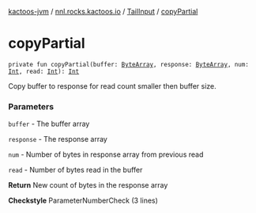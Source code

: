 [kactoos-jvm](../../index.md) / [nnl.rocks.kactoos.io](../index.md) / [TailInput](index.md) / [copyPartial](./copy-partial.md)

# copyPartial

`private fun copyPartial(buffer: `[`ByteArray`](https://kotlinlang.org/api/latest/jvm/stdlib/kotlin/-byte-array/index.html)`, response: `[`ByteArray`](https://kotlinlang.org/api/latest/jvm/stdlib/kotlin/-byte-array/index.html)`, num: `[`Int`](https://kotlinlang.org/api/latest/jvm/stdlib/kotlin/-int/index.html)`, read: `[`Int`](https://kotlinlang.org/api/latest/jvm/stdlib/kotlin/-int/index.html)`): `[`Int`](https://kotlinlang.org/api/latest/jvm/stdlib/kotlin/-int/index.html)

Copy buffer to response for read count smaller then buffer size.

### Parameters

`buffer` - The buffer array

`response` - The response array

`num` - Number of bytes in response array from previous read

`read` - Number of bytes read in the buffer

**Return**
New count of bytes in the response array

**Checkstyle**
ParameterNumberCheck (3 lines)

